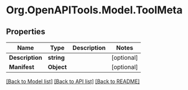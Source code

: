 # Org.OpenAPITools.Model.ToolMeta

## Properties

Name | Type | Description | Notes
------------ | ------------- | ------------- | -------------
**Description** | **string** |  | [optional] 
**Manifest** | **Object** |  | [optional] 

[[Back to Model list]](../../README.md#documentation-for-models) [[Back to API list]](../../README.md#documentation-for-api-endpoints) [[Back to README]](../../README.md)


